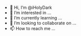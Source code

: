 - 👋 Hi, I’m @iHolyDark
- 👀 I’m interested in ...
- 🌱 I’m currently learning ...
- 💞️ I’m looking to collaborate on ...
- 📫 How to reach me ...

<!---
iHolyDark/iHolyDark is a ✨ special ✨ repository because its `README.md` (this file) appears on your GitHub profile.
You can click the Preview link to take a look at your changes.
--->
